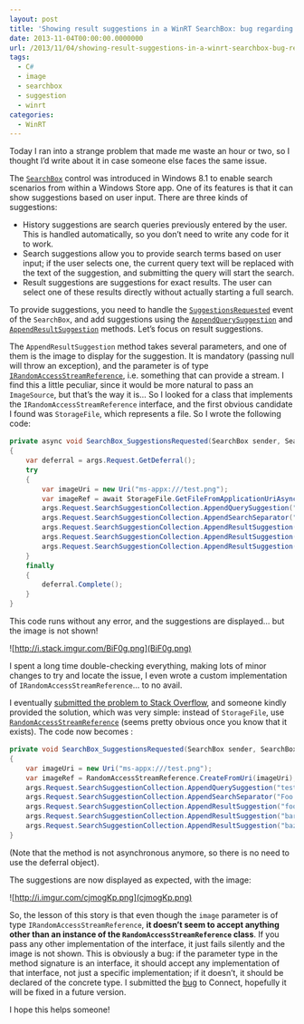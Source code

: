 ```yaml
---
layout: post
title: 'Showing result suggestions in a WinRT SearchBox: bug regarding the image'
date: 2013-11-04T00:00:00.0000000
url: /2013/11/04/showing-result-suggestions-in-a-winrt-searchbox-bug-regarding-the-image/
tags:
  - C#
  - image
  - searchbox
  - suggestion
  - winrt
categories:
  - WinRT
---
```



Today I ran into a strange problem that made me waste an hour or two, so I thought I’d write about it in case someone else faces the same issue.

The [`SearchBox`](http://msdn.microsoft.com/library/windows/apps/dn252771) control was introduced in Windows 8.1 to enable search scenarios from within a Windows Store app. One of its features is that it can show suggestions based on user input. There are three kinds of suggestions:

- History suggestions are search queries previously entered by the user. This is handled automatically, so you don’t need to write any code for it to work.
- Search suggestions allow you to provide search terms based on user input; if the user selects one, the current query text will be replaced with the text of the suggestion, and submitting the query will start the search.
- Result suggestions are suggestions for exact results. The user can select one of these results directly without actually starting a full search.


To provide suggestions, you need to handle the [`SuggestionsRequested`](http://msdn.microsoft.com/en-us/library/windows/apps/windows.ui.xaml.controls.searchbox.suggestionsrequested) event of the `SearchBox`, and add suggestions using the [`AppendQuerySuggestion`](http://msdn.microsoft.com/en-us/library/windows/apps/windows.applicationmodel.search.searchsuggestioncollection.appendquerysuggestion) and [`AppendResultSuggestion`](http://msdn.microsoft.com/en-us/library/windows/apps/hh700542) methods. Let’s focus on result suggestions.

The `AppendResultSuggestion` method takes several parameters, and one of them is the image to display for the suggestion. It is mandatory (passing null will throw an exception), and the parameter is of type [`IRandomAccessStreamReference`](http://msdn.microsoft.com/en-us/library/windows/apps/windows.storage.streams.irandomaccessstreamreference), i.e. something that can provide a stream. I find this a little peculiar, since it would be more natural to pass an `ImageSource`, but that’s the way it is… So I looked for a class that implements the `IRandomAccessStreamReference` interface, and the first obvious candidate I found was `StorageFile`, which represents a file. So I wrote the following code:

```csharp
private async void SearchBox_SuggestionsRequested(SearchBox sender, SearchBoxSuggestionsRequestedEventArgs args)
{
    var deferral = args.Request.GetDeferral();
    try
    {
        var imageUri = new Uri("ms-appx:///test.png");
        var imageRef = await StorageFile.GetFileFromApplicationUriAsync(imageUri);
        args.Request.SearchSuggestionCollection.AppendQuerySuggestion("test");
        args.Request.SearchSuggestionCollection.AppendSearchSeparator("Foo Bar");
        args.Request.SearchSuggestionCollection.AppendResultSuggestion("foo", "Details", "foo", imageRef, "Result");
        args.Request.SearchSuggestionCollection.AppendResultSuggestion("bar", "Details", "bar", imageRef, "Result");
        args.Request.SearchSuggestionCollection.AppendResultSuggestion("baz", "Details", "baz", imageRef, "Result");
    }
    finally
    {
        deferral.Complete();
    }
}
```

This code runs without any error, and the suggestions are displayed… but the image is not shown!

![http://i.stack.imgur.com/BiF0g.png](BiF0g.png)

I spent a long time double-checking everything, making lots of minor changes to try and locate the issue, I even wrote a custom implementation of `IRandomAccessStreamReference`… to no avail.

I eventually [submitted the problem to Stack Overflow](http://stackoverflow.com/questions/19769689/image-not-shown-for-result-suggestions-in-searchbox), and someone kindly provided the solution, which was very simple: instead of `StorageFile`, use [`RandomAccessStreamReference`](http://msdn.microsoft.com/en-us/library/windows/apps/windows.storage.streams.randomaccessstreamreference) (seems pretty obvious once you know that it exists). The code now becomes :

```csharp
private void SearchBox_SuggestionsRequested(SearchBox sender, SearchBoxSuggestionsRequestedEventArgs args)
{
    var imageUri = new Uri("ms-appx:///test.png");
    var imageRef = RandomAccessStreamReference.CreateFromUri(imageUri);
    args.Request.SearchSuggestionCollection.AppendQuerySuggestion("test");
    args.Request.SearchSuggestionCollection.AppendSearchSeparator("Foo Bar");
    args.Request.SearchSuggestionCollection.AppendResultSuggestion("foo", "Details", "foo", imageRef, "Result");
    args.Request.SearchSuggestionCollection.AppendResultSuggestion("bar", "Details", "bar", imageRef, "Result");
    args.Request.SearchSuggestionCollection.AppendResultSuggestion("baz", "Details", "baz", imageRef, "Result");
}
```

(Note that the method is not asynchronous anymore, so there is no need to use the deferral object).

The suggestions are now displayed as expected, with the image:

![http://i.imgur.com/cjmogKp.png](cjmogKp.png)

So, the lesson of this story is that even though the `image` parameter is of type `IRandomAccessStreamReference`, **it doesn’t seem to accept anything other than an instance of the `RandomAccessStreamReference` class**. If you pass any other implementation of the interface, it just fails silently and the image is not shown. This is obviously a bug: if the parameter type in the method signature is an interface, it should accept any implementation of that interface, not just a specific implementation; if it doesn’t, it should be declared of the concrete type. I submitted the [bug](https://connect.microsoft.com/VisualStudio/feedback/details/807704/searchbox-windows-8-1-doesnt-show-the-image-if-it-is-not-an-instance-of-randomaccessstreamreference) to Connect, hopefully it will be fixed in a future version.

I hope this helps someone!

